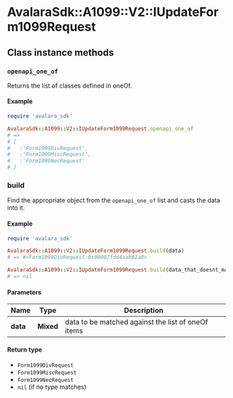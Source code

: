 # AvalaraSdk::A1099::V2::IUpdateForm1099Request

## Class instance methods

### `openapi_one_of`

Returns the list of classes defined in oneOf.

#### Example

```ruby
require 'avalara_sdk'

AvalaraSdk::A1099::V2::IUpdateForm1099Request.openapi_one_of
# =>
# [
#   :'Form1099DivRequest',
#   :'Form1099MiscRequest',
#   :'Form1099NecRequest'
# ]
```

### build

Find the appropriate object from the `openapi_one_of` list and casts the data into it.

#### Example

```ruby
require 'avalara_sdk'

AvalaraSdk::A1099::V2::IUpdateForm1099Request.build(data)
# => #<Form1099DivRequest:0x00007fdd4aab02a0>

AvalaraSdk::A1099::V2::IUpdateForm1099Request.build(data_that_doesnt_match)
# => nil
```

#### Parameters

| Name | Type | Description |
| ---- | ---- | ----------- |
| **data** | **Mixed** | data to be matched against the list of oneOf items |

#### Return type

- `Form1099DivRequest`
- `Form1099MiscRequest`
- `Form1099NecRequest`
- `nil` (if no type matches)

